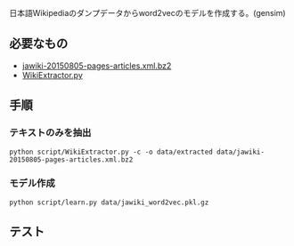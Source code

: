 日本語Wikipediaのダンプデータからword2vecのモデルを作成する。(gensim)

## 必要なもの

- [jawiki-20150805-pages-articles.xml.bz2](https://ja.wikipedia.org/wiki/Wikipedia:%E3%83%87%E3%83%BC%E3%82%BF%E3%83%99%E3%83%BC%E3%82%B9%E3%83%80%E3%82%A6%E3%83%B3%E3%83%AD%E3%83%BC%E3%83%89)
- [WikiExtractor.py](http://medialab.di.unipi.it/wiki/Wikipedia_Extractor)

## 手順

### テキストのみを抽出

```
python script/WikiExtractor.py -c -o data/extracted data/jawiki-20150805-pages-articles.xml.bz2
```

### モデル作成

```
python script/learn.py data/jawiki_word2vec.pkl.gz
```

## テスト
